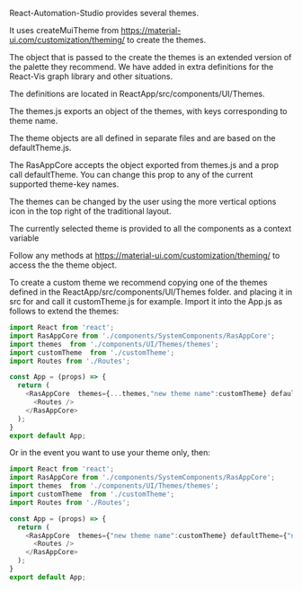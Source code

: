 React-Automation-Studio provides several themes.

It uses createMuiTheme from https://material-ui.com/customization/theming/ to create the  themes.

The object that is passed to the create the themes is an extended version of the palette they recommend. We have added in extra definitions for the React-Vis graph library and other situations.

The definitions are located in ReactApp/src/components/UI/Themes.

The themes.js exports an  object of the themes, with keys corresponding to theme name.

The theme objects are all defined in separate files and are based on the defaultTheme.js.

The RasAppCore accepts the object exported from themes.js and a prop call defaultTheme. You can change this prop to any of the current supported theme-key names.

The themes can be changed by the user using the more vertical options icon in the top right of the traditional layout.

The currently selected theme is provided to all the components as a context variable

Follow any methods at https://material-ui.com/customization/theming/ to access the the theme object.

To create a custom theme we recommend copying  one of the themes defined in the ReactApp/src/components/UI/Themes folder. and placing it in src for and call it customTheme.js for example.
Import it into the App.js as follows to extend the themes:

```js static
import React from 'react';
import RasAppCore from './components/SystemComponents/RasAppCore';
import themes  from './components/UI/Themes/themes';
import customTheme  from './customTheme';
import Routes from './Routes';

const App = (props) => {
  return (
    <RasAppCore  themes={...themes,"new theme name":customTheme} defaultTheme={'Ocean'}   >
      <Routes />
    </RasAppCore>
  );
}
export default App;

```

Or in the event you want to use your theme only, then:

```js static
import React from 'react';
import RasAppCore from './components/SystemComponents/RasAppCore';
import themes  from './components/UI/Themes/themes';
import customTheme  from './customTheme';
import Routes from './Routes';

const App = (props) => {
  return (
    <RasAppCore  themes={"new theme name":customTheme} defaultTheme={"new theme name"}   >
      <Routes />
    </RasAppCore>
  );
}
export default App;



